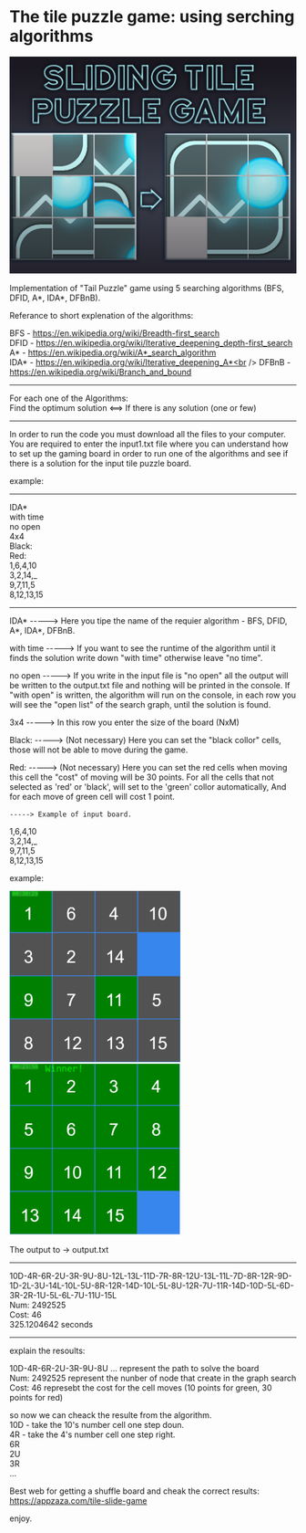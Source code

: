 # The tile puzzle game: using serching algorithms<br/>



<img src="pictures/solve-puzzel.jpg">



Implementation of "Tail Puzzle" game using 5 searching algorithms (BFS, DFID, A*, IDA*, DFBnB).<br />

Referance to short explenation of the algorithms:<br />

BFS - https://en.wikipedia.org/wiki/Breadth-first_search <br />
DFID - https://en.wikipedia.org/wiki/Iterative_deepening_depth-first_search <br />
A* - https://en.wikipedia.org/wiki/A*_search_algorithm <br />
IDA* - https://en.wikipedia.org/wiki/Iterative_deepening_A*<br />
DFBnB - https://en.wikipedia.org/wiki/Branch_and_bound<br />

-----------------------
For each one of the Algorithms:<br />
Find the optimum solution <==> If there is any solution (one or few)<br />

-----------------------

In order to run the code you must download all the files to your computer.<br />
You are required to enter the input1.txt file where you can understand how to set up the gaming board in order to run one of the algorithms and see if there is a solution for the input tile puzzle board.

example:

-----------------------
IDA*              
with time             
no open           
4x4                 
Black:       
Red:           
1,6,4,10 <br />
3,2,14,_ <br />
9,7,11,5 <br />
8,12,13,15 <br />

-----------------------

IDA*           -----> Here you tipe the name of the requier algorithm - BFS, DFID, A*, IDA*, DFBnB.

with time      -----> If you want to see the runtime of the algorithm until it finds the solution write down "with time" otherwise leave "no time".

no open        -----> If you write in the input file is "no open" all the output will be written to the output.txt file and nothing will be printed in the console.
                      If "with open" is written, the algorithm will run on the console, in each row you will see the "open list" of the search graph, until the solution is                           found. 
                      
3x4            -----> In this row you enter the size of the board (NxM)

Black:         -----> (Not necessary) Here you can set the "black collor" cells, those will not be able to move during the game.

Red:           -----> (Not necessary) Here you can set the red cells when moving this cell the "cost" of moving will be 30 points.
                      For all the cells that not selected as 'red' or 'black', will set to the 'green' collor automatically, And for each move of green cell will cost 1 point.
                      
    
    -----> Example of input board.
          
1,6,4,10 <br />
3,2,14,_ <br />
9,7,11,5 <br />
8,12,13,15 <br />


example: 

<img src="pictures/4X4.png" width="300" height="300">
<img src="pictures/finish.PNG" width="300" height="300">


The output to -> output.txt

-----------------------
10D-4R-6R-2U-3R-9U-8U-12L-13L-11D-7R-8R-12U-13L-11L-7D-8R-12R-9D-1D-2L-3U-14L-10L-5U-8R-12R-14D-10L-5L-8U-12R-7U-11R-14D-10D-5L-6D-3R-2R-1U-5L-6L-7U-11U-15L <br />
Num: 2492525 <br /> 
Cost: 46 <br />
325.1204642 seconds <br />

-----------------------

explain the resoults:

10D-4R-6R-2U-3R-9U-8U ... represent the path to solve the board <br />
Num: 2492525              represent the nunber of node that create in the graph search <br /> 
Cost: 46                  represebt the cost for the cell moves (10 points for green, 30 points for red) <br />


so now we can cheack the resulte from the algorithm.<br />
10D - take the 10's number cell one step doun.<br />
4R - take the 4's number cell one step right.<br />
6R<br />
2U<br />
3R<br />
...<br />



Best web for getting a shuffle board and cheak the correct results:<br />
https://appzaza.com/tile-slide-game<br />



enjoy.
